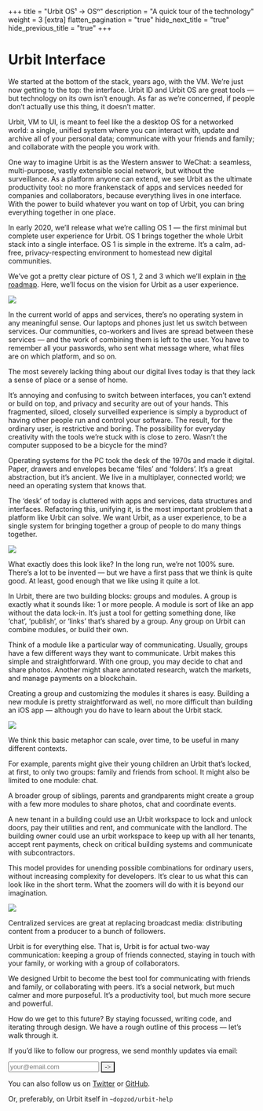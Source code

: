 +++
title = "Urbit OS¹ -> OSⁿ"
description = "A quick tour of the technology"
weight = 3
[extra]
flatten_pagination = "true"
hide_next_title = "true"
hide_previous_title = "true"
+++

# Urbit Interface

We started at the bottom of the stack, years ago, with the VM. We’re just now getting to the top: the interface. Urbit ID and Urbit OS are great tools — but technology on its own isn’t enough. As far as we’re concerned, if people don’t actually use this thing, it doesn’t matter.

Urbit, VM to UI, is meant to feel like the a desktop OS for a networked world: a single, unified system where you can interact with, update and archive all of your personal data; communicate with your friends and family; and collaborate with the people you work with. 

One way to imagine Urbit is as the Western answer to WeChat: a seamless, multi-purpose, vastly extensible social network, but without the surveillance. As a platform anyone can extend, we see Urbit as the ultimate productivity tool: no more frankenstack of apps and services needed for companies and collaborators, because everything lives in one interface. With the power to build whatever you want on top of Urbit, you can bring everything together in one place.

In early 2020, we’ll release what we’re calling OS 1 — the first minimal but complete user experience for Urbit. OS 1 brings together the whole Urbit stack into a single interface. OS 1 is simple in the extreme. It’s a calm, ad-free, privacy-respecting environment to homestead new digital communities. 

We’ve got a pretty clear picture of OS 1, 2 and 3 which we’ll explain in [the roadmap](/understanding-urbit/roadmap). Here, we’ll focus on the vision for Urbit as a user experience.

![](https://media.urbit.org/site/understanding-urbit/project-history/uu-osn-1.svg)

In the current world of apps and services, there’s no operating system in any meaningful sense. Our laptops and phones just let us switch between services. Our communities, co-workers and lives are spread between these services — and the work of combining them is left to the user. You have to remember all your passwords, who sent what message where, what files are on which platform, and so on. 

The most severely lacking thing about our digital lives today is that they lack a sense of place or a sense of home. 

It’s annoying and confusing to switch between interfaces, you can’t extend or build on top, and privacy and security are out of your hands. This fragmented, siloed, closely surveilled experience is simply a byproduct of having other people run and control your software. The result, for the ordinary user, is restrictive and boring. The possibility for everyday creativity with the tools we’re stuck with is close to zero. Wasn’t the computer supposed to be a bicycle for the mind?

Operating systems for the PC took the desk of the 1970s and made it digital. Paper, drawers and envelopes became ‘files’ and ‘folders’. It’s a great abstraction, but it’s ancient. We live in a multiplayer, connected world; we need an operating system that knows that.

The ‘desk’ of today is cluttered with apps and services, data structures and interfaces. Refactoring this, unifying it, is the most important problem that a platform like Urbit can solve. We want Urbit, as a user experience, to be a single system for bringing together a group of people to do many things together.

![](https://media.urbit.org/site/understanding-urbit/your-last-computer/your-last-computer-waves%402x.png)

What exactly does this look like? In the long run, we’re not 100% sure. There’s a lot to be invented — but we have a first pass that we think is quite good. At least, good enough that we like using it quite a lot.

In Urbit, there are two building blocks: groups and modules. A group is exactly what it sounds like: 1 or more people. A module is sort of like an app without the data lock-in. It’s just a tool for getting something done, like ‘chat’, ‘publish’, or ‘links’ that’s shared by a group. Any group on Urbit can combine modules, or build their own. 

Think of a module like a particular way of communicating. Usually, groups have a few different ways they want to communicate. Urbit makes this simple and straightforward. With one group, you may decide to chat and share photos. Another might share annotated research, watch the markets, and manage payments on a blockchain.

Creating a group and customizing the modules it shares is easy. Building a new module is pretty straightforward as well, no more difficult than building an iOS app — although you do have to learn about the Urbit stack.

![](https://media.urbit.org/site/understanding-urbit/uu-osn-3.svg)

We think this basic metaphor can scale, over time, to be useful in many different contexts. 

For example, parents might give their young children an Urbit that’s locked, at first, to only two groups: family and friends from school. It might also be limited to one module: chat. 

A broader group of siblings, parents and grandparents might create a group with a few more modules to share photos, chat and coordinate events. 

A new tenant in a building could use an Urbit workspace to lock and unlock doors, pay their utilities and rent, and communicate with the landlord. The building owner could use an urbit workspace to keep up with all her tenants, accept rent payments, check on critical building systems and communicate with subcontractors.

This model provides for unending possible combinations for ordinary users, without increasing complexity for developers. It’s clear to us what this can look like in the short term. What the zoomers will do with it is beyond our imagination.

![](https://media.urbit.org/site/understanding-urbit/uu-osn-4.svg)

Centralized services are great at replacing broadcast media: distributing content from a producer to a bunch of followers. 

Urbit is for everything else. That is, Urbit is for actual two-way communication: keeping a group of friends connected, staying in touch with your family, or working with a group of collaborators. 

We designed Urbit to become the best tool for communicating with friends and family, or collaborating with peers. It’s a social network, but much calmer and more purposeful. It’s a productivity tool, but much more secure and powerful.

How do we get to this future? By staying focussed, writing code, and iterating through design. We have a rough outline of this process — let’s walk through it.

<iframe name="nothing" style="display:none;"></iframe>
<p class="mt5">If you’d like to follow our progress, we send monthly updates via email:</p>
<form
action="https://urbit.us11.list-manage.com/subscribe/post?u=972a03db9e0c6c25bb58de8c8&amp;amp;id=be143888d2"
method="post"
id="mc-embedded-subscribe-form"
name="mc-embedded-subscribe-form"
class="validate form"
target="_blank"
novalidate>
<div class="input-group" id="mc_embed_signup_scroll">
    <div class="mc-field-group w-100 relative">
    <input
        class="bg-white black b--black ba pa3 w-100 mb2 br0 wk-appearance-none"
        type="email"
        name="EMAIL"
        id="mce-EMAIL"
        placeholder="your@email.com"/>
    <button
        id="mc-embedded-subscribe"
        class="dib bn absolute bg-transparent"
        style="font-family: 'Inter UI', san-serif; right: 3px; top: 15px; -webkit-appearance: none;"
        type="submit"
        name="subscribe"
        onclick="_paq.push(['trackEvent', 'Mailing List', 'Subscribe'])">
        <span class="fr pr1">-></span>
    </button>
    </div>
</div>
</form>

You can also follow us on [Twitter](https://twitter.com/urbit) or [GitHub](https://github.com/urbit).

Or, preferably, on Urbit itself in `~dopzod/urbit-help`